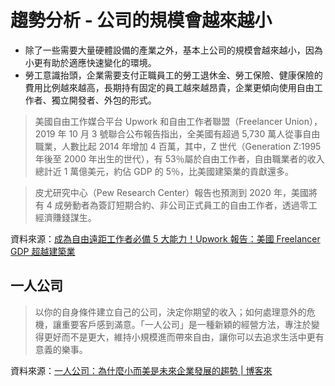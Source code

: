 # 趨勢分析 - 公司的規模會越來越小

- 除了一些需要大量硬體設備的產業之外，基本上公司的規模會越來越小，因為小更有助於適應快速變化的環境。
- 勞工意識抬頭，企業需要支付正職員工的勞工退休金、勞工保險、健康保險的費用比例越來越高，長期持有固定的員工越來越昂貴，企業更傾向使用自由工作者、獨立開發者、外包的形式。

> 美國自由工作媒合平台 Upwork 和自由工作者聯盟（Freelancer Union），2019 年 10 月 3 號聯合公布報告指出，全美國有超過 5,730 萬人從事自由職業，人數比起 2014 年增加 4 百萬，其中，Z 世代（Generation Z:1995 年後至 2000 年出生的世代），有 53％屬於自由工作者，自由職業者的收入總計近 1 萬億美元，約佔 GDP 的 5％，比美國建築業的貢獻還多。

> 皮尤研究中心（Pew Research Center）報告也預測到 2020 年，美國將有 4 成勞動者為簽訂短期合約、非公司正式員工的自由工作者，透過零工經濟賺錢謀生。

資料來源：[成為自由遠距工作者必備 5 大能力！Upwork 報告：美國 Freelancer GDP 超越建築業](https://medium.com/karen-yang/%E6%88%90%E7%82%BA%E8%87%AA%E7%94%B1%E9%81%A0%E8%B7%9D%E5%B7%A5%E4%BD%9C%E8%80%85%E5%BF%85%E5%82%995%E5%A4%A7%E8%83%BD%E5%8A%9B-upwork%E5%A0%B1%E5%91%8A-%E7%BE%8E%E5%9C%8Bfreelancer-gdp%E8%B6%85%E8%B6%8A%E5%BB%BA%E7%AF%89%E6%A5%AD-9b926c87309e)

## 一人公司

> 以你的自身條件建立自己的公司，決定你期望的收入；如何處理意外的危機，讓重要客戶感到滿意。「一人公司」是一種新穎的經營方法，專注於變得更好而不是更大，維持小規模進而帶來自由，讓你可以去追求生活中更有意義的樂事。

資料來源：[一人公司：為什麼小而美是未來企業發展的趨勢 | 博客來](https://www.books.com.tw/products/0010825335)
